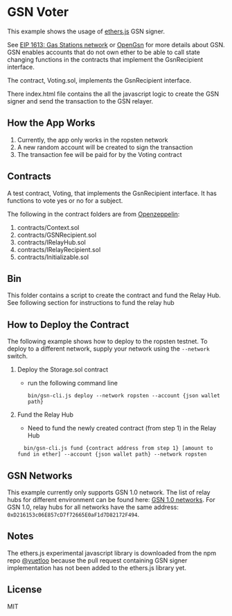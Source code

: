 # GSN Voter

This example shows the usage of [ethers.js](https://github.com/ethers-io/ethers.js) GSN signer.

See [EIP 1613: Gas Stations network](https://eips.ethereum.org/EIPS/eip-1613) or [OpenGsn](https://docs.opengsn.org/learn/index.html) for more details about GSN. GSN enables accounts that do not own ether to be able to call state changing functions in the contracts that implement the GsnRecipient interface.

The contract, Voting.sol, implements the GsnRecipient interface.

There index.html file contains the all the javascript logic to create the GSN signer and send the transaction to the GSN relayer.

## How the App Works

1. Currently, the app only works in the ropsten network
2. A new random account will be created to sign the transaction
3. The transaction fee will be paid for by the Voting contract

## Contracts

A test contract, Voting, that implements the GsnRecipient interface. It has functions to vote yes or no for a subject.

The following in the contract folders are from [Openzeppelin](https://github.com/OpenZeppelin/openzeppelin-contracts):

1. contracts/Context.sol
2. contracts/GSNRecipient.sol
3. contracts/IRelayHub.sol
4. contracts/IRelayRecipient.sol
5. contracts/Initializable.sol

## Bin

This folder contains a script to create the contract and fund the Relay Hub. See following section for instructions to fund the relay hub

## How to Deploy the Contract

The following example shows how to deploy to the ropsten testnet. To deploy to a different network, supply your network using the `--network` switch.

1. Deploy the Storage.sol contract

   - run the following command line
     ```
     bin/gsn-cli.js deploy --network ropsten --account {json wallet path}
     ```

2. Fund the Relay Hub
   - Need to fund the newly created contract (from step 1) in the Relay Hub
   ```
     bin/gsn-cli.js fund {contract address from step 1} [amount to fund in ether] --account {json wallet path} --network ropsten
   ```

## GSN Networks

This example currently only supports GSN 1.0 network. The list of relay hubs for different environment can be found here: [GSN 1.0 networks](https://docs.opengsn.org/gsn-provider/networks.html#gsn_1_0). For GSN 1.0, relay hubs for all networks have the same address: `0xD216153c06E857cD7f72665E0aF1d7D82172F494`.

## Notes

The ethers.js experimental javascript library is downloaded from the npm repo [@yuetloo](https://www.npmjs.com/package/@yuetloo/ethers-experimental) because the pull request containing GSN signer implementation has not been added to the ethers.js library yet.

## License

MIT
